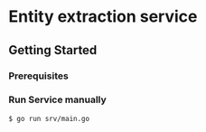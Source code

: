 # Entity extraction service


## Getting Started

### Prerequisites


### Run Service manually

```
$ go run srv/main.go
```



